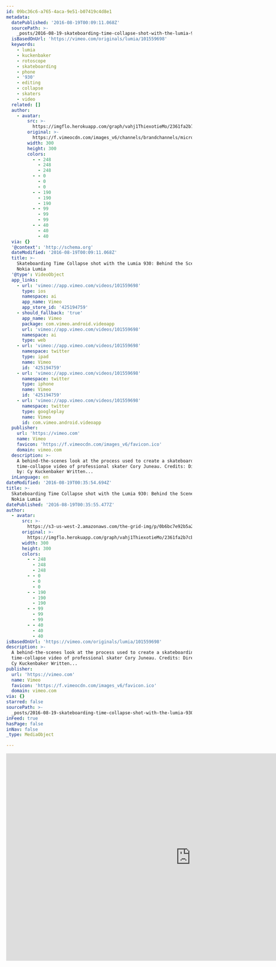 ```yaml
---
id: 09bc36c6-a765-4aca-9e51-b07419c4d8e1
metadata:
  datePublished: '2016-08-19T00:09:11.068Z'
  sourcePath: >-
    _posts/2016-08-19-skateboarding-time-collapse-shot-with-the-lumia-930-behind.md
  isBasedOnUrl: 'https://vimeo.com/originals/lumia/101559698'
  keywords:
    - lumia
    - kuckenbaker
    - rotoscope
    - skateboarding
    - phone
    - '930'
    - editing
    - collapse
    - skaters
    - video
  related: []
  author:
    - avatar:
        src: >-
          https://imgflo.herokuapp.com/graph/vahj1ThiexotieMo/2361fa2b7cb80ebaf8875287d5eebd3e/noop.png?input=https%3A%2F%2Ff.vimeocdn.com%2Fimages_v6%2Fchannels%2Fbrandchannels%2Fmicrosoft%2Fspotlight_cy.png
        original: >-
          https://f.vimeocdn.com/images_v6/channels/brandchannels/microsoft/spotlight_cy.png
        width: 300
        height: 300
        colors:
          - - 248
            - 248
            - 248
          - - 0
            - 0
            - 0
          - - 190
            - 190
            - 190
          - - 99
            - 99
            - 99
          - - 40
            - 40
            - 40
  via: {}
  '@context': 'http://schema.org'
  dateModified: '2016-08-19T00:09:11.068Z'
  title: >-
    Skateboarding Time Collapse shot with the Lumia 930: Behind the Scenes in
    Nokia Lumia
  '@type': VideoObject
  app_links:
    - url: 'vimeo://app.vimeo.com/videos/101559698'
      type: ios
      namespace: ai
      app_name: Vimeo
      app_store_id: '425194759'
    - should_fallback: 'true'
      app_name: Vimeo
      package: com.vimeo.android.videoapp
      url: 'vimeo://app.vimeo.com/videos/101559698'
      namespace: ai
      type: web
    - url: 'vimeo://app.vimeo.com/videos/101559698'
      namespace: twitter
      type: ipad
      name: Vimeo
      id: '425194759'
    - url: 'vimeo://app.vimeo.com/videos/101559698'
      namespace: twitter
      type: iphone
      name: Vimeo
      id: '425194759'
    - url: 'vimeo://app.vimeo.com/videos/101559698'
      namespace: twitter
      type: googleplay
      name: Vimeo
      id: com.vimeo.android.videoapp
  publisher:
    url: 'https://vimeo.com'
    name: Vimeo
    favicon: 'https://f.vimeocdn.com/images_v6/favicon.ico'
    domain: vimeo.com
  description: >-
    A behind-the-scenes look at the process used to create a skateboarding
    time-collapse video of professional skater Cory Juneau. Credits: Directed
    by: Cy Kuckenbaker Written...
  inLanguage: en
dateModified: '2016-08-19T00:35:54.694Z'
title: >-
  Skateboarding Time Collapse shot with the Lumia 930: Behind the Scenes in
  Nokia Lumia
datePublished: '2016-08-19T00:35:55.477Z'
author:
  - avatar:
      src: >-
        https://s3-us-west-2.amazonaws.com/the-grid-img/p/0b6bc7e92b5a2b840a5a19598025ca2ffbcfd932.png
      original: >-
        https://imgflo.herokuapp.com/graph/vahj1ThiexotieMo/2361fa2b7cb80ebaf8875287d5eebd3e/noop.png?input=https%3A%2F%2Ff.vimeocdn.com%2Fimages_v6%2Fchannels%2Fbrandchannels%2Fmicrosoft%2Fspotlight_cy.png
      width: 300
      height: 300
      colors:
        - - 248
          - 248
          - 248
        - - 0
          - 0
          - 0
        - - 190
          - 190
          - 190
        - - 99
          - 99
          - 99
        - - 40
          - 40
          - 40
isBasedOnUrl: 'https://vimeo.com/originals/lumia/101559698'
description: >-
  A behind-the-scenes look at the process used to create a skateboarding
  time-collapse video of professional skater Cory Juneau. Credits: Directed by:
  Cy Kuckenbaker Written...
publisher:
  url: 'https://vimeo.com'
  name: Vimeo
  favicon: 'https://f.vimeocdn.com/images_v6/favicon.ico'
  domain: vimeo.com
via: {}
starred: false
sourcePath: >-
  _posts/2016-08-19-skateboarding-time-collapse-shot-with-the-lumia-930-behind.md
inFeed: true
hasPage: false
inNav: false
_type: MediaObject

---
```

<iframe src="https://cdn.embedly.com/widgets/media.html?src=https%3A%2F%2Fplayer.vimeo.com%2Fvideo%2F101559698&amp;src_secure=1&amp;url=https%3A%2F%2Fvimeo.com%2Foriginals%2Flumia%2F101559698&amp;image=https%3A%2F%2Fvimeo.com%2F101559698%2Fog_image_watermark%2F486024413&amp;key=b7d04c9b404c499eba89ee7072e1c4f7&amp;type=text%2Fhtml&amp;schema=vimeo" width="1000" height="563" scrolling="no" frameborder="0" allowfullscreen="" style=""></iframe>